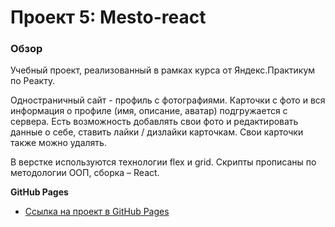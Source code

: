 # Проект 5: Mesto-react

### Обзор

Учебный проект, реализованный в рамках курса от Яндекс.Практикум по Реакту. 

Одностраничный сайт - профиль с фотографиями.
Карточки с фото и вся информация о профиле (имя, описание, аватар) подгружается с сервера. Есть возможность добавлять свои фото и редактировать данные о себе, ставить лайки / дизлайки карточкам. Свои карточки также можно удалять.

В верстке используются технологии flex и grid.
Скрипты прописаны по методологии ООП, сборка – React.

**GitHub Pages**

* [Ссылка на проект в GitHub Pages](https://morozovaworld.github.io/mesto-react/)

